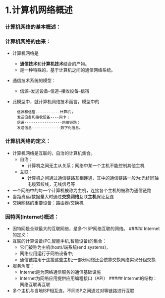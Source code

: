 # 1.计算机网络概述

### 计算机网络的基本概述：

### 计算机网络的由来：

- 计算机网络是
    - **通信技术**和**计算机技术**结合的产物。
    - 是一种特殊的，基于计算机之间的通信网络系统。
- 通信技术系统的模型：
    - 信源–发送设备–信道–接收设备–信宿
- 此模型中，就计算机网络技术而言，模型中的
    
    ```
      信源和信宿-----------计算机；
      发送设备和接收设备----网卡；
      信道-----------------网络链路；
      发送信息-------------数字化信息。
    ```
    

### 计算机网络的定义：

- 计算机网络是互联的，自治的计算机集合。
    - 自治：
        - 计算机之间无主从关系；网络中某一个主机不能控制其他主机
    - 互联：
        - 计算机之间通过通信链路互相连通，其中的通信链路一般为:光纤同轴电缆双绞线，无线信号等
- 一个网络中的每一个计算机被称为主机，连接各个主机的被称为通信链路
- 当距离远/数据量大时通过**交换网络**互联**主机**保证互连
- 交换网络的重要设备：路由器/交换机

### 因特网(Internet)概述：

- 因特网是全球最大的互联网络，是多个ISP网络互联的网络。 ##### Internet的定义：
- 互联的计算设备(PC,智能手机,智能设备)的集合：
    - 它们被称为主机(host)/端系统(end systems)，
    - 网络应用运行于网络设备中;
    - 通信链路用于连接这些主机;一部分网络还会依靠交换网络实现分组交换
- 服务角度：
    - Internet是为网络通信服务的通信基础设施
    - Internet为网络应用提供应用编程接口（API） ##### Internet的结构：网络互联再互联
- 多个主机与当地ISP相互连，不同ISP之间通过对等链路进行互联